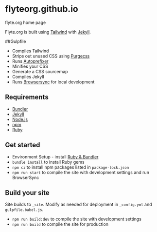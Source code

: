 # flyteorg.github.io

flyte.org home page

Flyte.org is built using [Tailwind](https://tailwindcss.com) with [Jekyll](https://jekyllrb.com/).

##Gulpfile

- Compiles Tailwind
- Strips out unused CSS using [Purgecss](http://www.purgecss.com/)
- Runs [Autoprefixer](https://github.com/postcss/autoprefixer)
- Minifies your CSS
- Generate a CSS sourcemap
- Compiles Jekyll
- Runs [Browsersync](https://www.browsersync.io/) for local development

## Requirements

- [Bundler](http://bundler.io/)
- [Jekyll](https://jekyllrb.com/)
- [Node.js](https://nodejs.org/en/)
- [npm](https://www.npmjs.com/)
- [Ruby](https://www.ruby-lang.org/en/)

## Get started

- Environment Setup - install [Ruby & Bundler](https://docs.github.com/en/pages/setting-up-a-github-pages-site-with-jekyll/creating-a-github-pages-site-with-jekyll#prerequisites)
- `bundle install` to install Ruby gems
- `npm ci` to install npm packages listed in `package-lock.json`
- `npm run start` to compile the site with development settings and run BrowserSync

## Build your site

Site builds to `_site`. Modify as needed for deployment in `_config.yml` and `gulpfile.babel.js`.

- `npm run build:dev` to compile the site with development settings
- `npm run build` to compile the site for production
